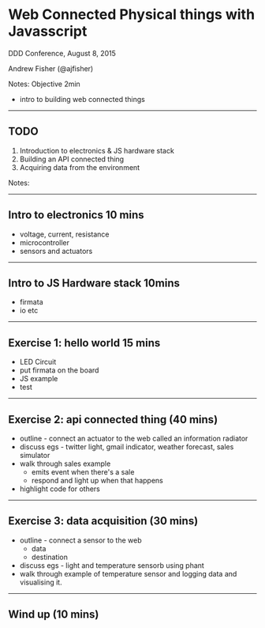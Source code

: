 # Web Connected Physical things with Javasscript
<!-- .slide class="title" -->

DDD Conference, August 8, 2015

Andrew Fisher (@ajfisher)

Notes:
Objective 2min
- intro to building web connected things

---

## TODO

1. Introduction to electronics & JS hardware stack
2. Building an API connected thing
3. Acquiring data from the environment

Notes:

---

## Intro to electronics 10 mins
- voltage, current, resistance
- microcontroller
- sensors and actuators

---

## Intro to JS Hardware stack 10mins
- firmata
- io etc

---

## Exercise 1: hello world 15 mins
- LED Circuit
- put firmata on the board
- JS example
- test

---

## Exercise 2: api connected thing (40 mins)
- outline - connect an actuator to the web called an information radiator
- discuss egs - twitter light, gmail indicator, weather forecast, sales simulator
- walk through sales example 
  - emits event when there's a sale
  - respond and light up when that happens
- highlight code for others

---

## Exercise 3: data acquisition (30 mins)
- outline - connect a sensor to the web
  - data
  - destination
- discuss egs - light and temperature sensorb using phant
- walk through example of temperature sensor and logging data and visualising it.

---

## Wind up (10 mins)


